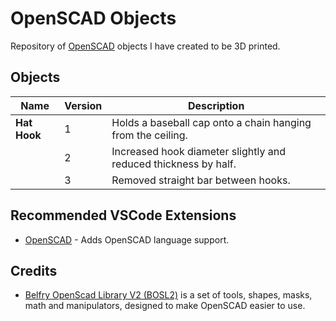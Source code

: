 # OpenSCAD Objects
Repository of [OpenSCAD](https://openscad.org/index.html) objects I have created to be 3D printed.

## Objects
| Name | Version | Description |
| --- | --- | --- |
| **Hat Hook** | 1 | Holds a baseball cap onto a chain hanging from the ceiling. |
| | 2 | Increased hook diameter slightly and reduced thickness by half. |
| | 3 | Removed straight bar between hooks. |
    
## Recommended VSCode Extensions
- [OpenSCAD](https://marketplace.visualstudio.com/items?itemName=Antyos.openscad) - Adds OpenSCAD language support.

## Credits
- [Belfry OpenScad Library V2 (BOSL2)](https://github.com/BelfrySCAD/BOSL2) is a set of tools, shapes, masks, math and manipulators, designed to make OpenSCAD easier to use.